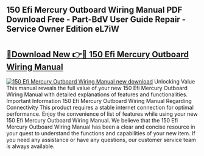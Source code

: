 ## 150 Efi Mercury Outboard Wiring Manual PDF Download Free - Part-BdV User Guide Repair - Service Owner Edition eL7iW

# <h2><a href="http://bc53547.oget.top/?id=150+Efi+Mercury+Outboard+Wiring+Manual">🔗Download New 👉🔴 150 Efi Mercury Outboard Wiring Manual</a></h2>

[![150 Efi Mercury Outboard Wiring Manual new download](https://i.imgur.com/5g1atiW.png)](http://bc53547.oget.top/?id=150+Efi+Mercury+Outboard+Wiring+Manual)
Unlocking Value This manual reveals the full value of your new 150 Efi Mercury Outboard Wiring Manual with detailed explanations of features and functionalities. Important Information 150 Efi Mercury Outboard Wiring Manual Regarding Connectivity This product requires a stable internet connection for optimal performance. Enjoy the convenience of list of features while using your new 150 Efi Mercury Outboard Wiring Manual. We believe that the 150 Efi Mercury Outboard Wiring Manual has been a clear and concise resource in your quest to understand the functions and capabilities of your new item. If you need any assistance or have any questions, our customer service team is always available.
